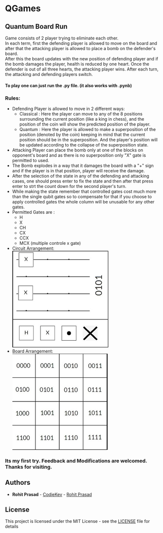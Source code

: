 # QGames

## Quantum Board Run

Game consists of 2 player trying to eliminate each other.  
In each term, first the defending player is allowed to move on the board and after that the attacking player is allowed to place a bomb on the defender's board.  
After this the board updates with the new position of defending player and if the bomb damages the player, health is reduced by one heart. Once the defender is out of all three hearts, the attacking player wins.
After each turn, the attacking and defending players switch.  
#### To play one can just run the .py file. (it also works with .pynb)
### Rules:
+ Defending Player is allowed to move in 2 different ways:
  - Classical : Here the  player can move to any of the 8 positions surrounding the current position (like a king in chess), and the position of the coin will show the predicted position of the player.
  - Quantum : Here the player is allowed to make a superposition of the position (denoted by the coin) keeping in mind that the current position should be in the superposition. And the player's position will be updated according to the collapse of the superposition state.
+ Attacking Player can place the bomb only at one of the blocks on opponent's board and as there is no superposition only "X" gate is permitted to used.
+ The Bomb explodes in a way that it damages the board with a "+" sign and if the player is in that position, player will receive the damage. 
+ After the selection of the state in any of the defending and attacking cases, one should press enter to fix the state and then after that press enter to strt the count down for the second player's turn.
+ While making the state remember that controlled gates cost much more than the single qubit gates so to compensate for that if you choose to apply controlled gates the whole column will be unusable for any other gates.
+ Permitted Gates are :
  - H
  - X
  - CH
  - CX
  - CCX
  - MCX (multiple controle x gate)
+ Circuit Arrangement:   
  ![](Quantum_Board_Run/Resource/Circuit_resized.jpg )  
+ Board Arrangement:  
  ![](Quantum_Board_Run/Resource/Board_resized.jpg ) 
### Its my first try. Feedback and Modifications are welcomed. Thanks for visiting.
## Authors

* **Rohit Prasad** - [CodieKev](https://github.com/CodieKev) - [Rohit Prasad](https://www.linkedin.com/in/rohit-prasad-codie-5845b11a9/)


## License

This project is licensed under the MIT License - see the [LICENSE](LICENSE) file for details
